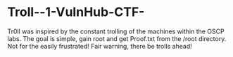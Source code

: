 # Troll--1-VulnHub-CTF-
Tr0ll was inspired by the constant trolling of the machines within the OSCP labs.  The goal is simple, gain root and get Proof.txt from the /root directory.  Not for the easily frustrated! Fair warning, there be trolls ahead!
